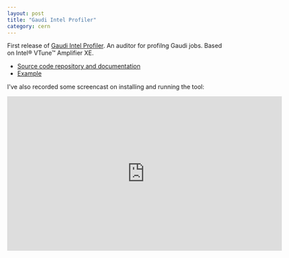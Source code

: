 ```yaml
---
layout: post
title: "Gaudi Intel Profiler"
category: cern
---
```


First release of [Gaudi Intel Profiler][project]. An auditor for profilng Gaudi jobs. 
Based on Intel® VTune™ Amplifier XE.

* [Source code repository and documentation][project]
* [Example][example]


[project]: http://goo.gl/xhtTi
[example]: http://goo.gl/cLV13


I've also recorded some screencast on installing and running the tool:
<iframe width="640" height="360" src="http://www.youtube.com/embed/videoseries?list=PLC6000E515A3F8F18&amp;hl=ru_RU" frameborder="0" allowfullscreen></iframe>
